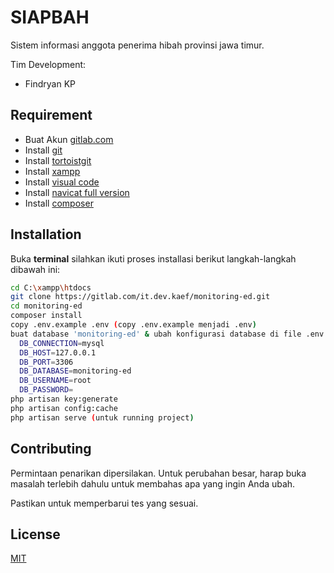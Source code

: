 # SIAPBAH

Sistem informasi anggota penerima hibah provinsi jawa timur.

Tim Development: 
- Findryan KP

## Requirement
- Buat Akun [gitlab.com](https://git-scm.com/downloads)
- Install [git](https://git-scm.com/downloads)
- Install [tortoistgit](https://tortoisegit.org/)
- Install [xampp](https://www.apachefriends.org/index.html)
- Install [visual code](https://code.visualstudio.com/)
- Install [navicat full version](https://gigapurbalingga.net/premiumsoft-navicat-premium-enterprise-full/)
- Install [composer](https://getcomposer.org/Composer-Setup.exe)

## Installation

Buka **terminal** silahkan ikuti proses installasi berikut langkah-langkah dibawah ini:

```bash
cd C:\xampp\htdocs
git clone https://gitlab.com/it.dev.kaef/monitoring-ed.git
cd monitoring-ed
composer install
copy .env.example .env (copy .env.example menjadi .env)
buat database 'monitoring-ed' & ubah konfigurasi database di file .env
  DB_CONNECTION=mysql
  DB_HOST=127.0.0.1
  DB_PORT=3306
  DB_DATABASE=monitoring-ed
  DB_USERNAME=root
  DB_PASSWORD=
php artisan key:generate
php artisan config:cache
php artisan serve (untuk running project)
```

## Contributing
Permintaan penarikan dipersilakan. Untuk perubahan besar, harap buka masalah terlebih dahulu untuk membahas apa yang ingin Anda ubah. 

Pastikan untuk memperbarui tes yang sesuai.

## License
[MIT](https://choosealicense.com/licenses/mit/)
